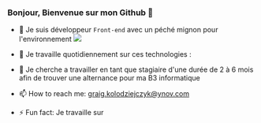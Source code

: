 ### Bonjour, Bienvenue sur mon Github 👋

- 🔭 Je suis développeur ```Front-end``` avec un péché mignon pour l'environnement <img src="https://img.shields.io/badge/React-20232A?style=for-the-badge&logo=react&logoColor=61DAFB">

- 🌱 Je travaille quotidiennement sur ces technologies : 
- 👯 Je cherche a travailler en tant que stagiaire d'une durée de 2 à 6 mois afin de trouver une alternance pour ma B3 informatique 
- 📫 How to reach me: graig.kolodziejczyk@ynov.com
- ⚡ Fun fact: Je travaille sur 





